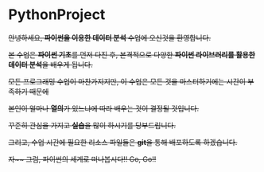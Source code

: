 # PythonProject


<s>안녕하세요, <b>파이썬을 이용한 데이터 분석</b> 수업에 오신것을 환영합니다.

본 수업은 <b>파이썬 기초</b>를 먼저 다진 후, 본격적으로 다양한 <b>파이썬 라이브러리를 활용한 데이터 분석</b>을 배우게 됩니다.

모든 프로그래밍 수업이 마찬가지지만, 이 수업은 모든 것을 마스터하기에는 시간이 부족하기 때문에

본인이 얼마나 <b>열의</b>가 있느냐에 따라 배우는 것이 결정될 것입니다.

꾸준히 관심을 가지고 <b>실습</b>을 많이 하시기를 당부드립니다.

그리고, 수업 시간에 필요한 리소스 파일들은 <b>git</b>을 통해 배포하도록 하겠습니다.


자~~  그럼, 파이썬의 세계로 떠나봅시다!!  Go, Go!!<s>
